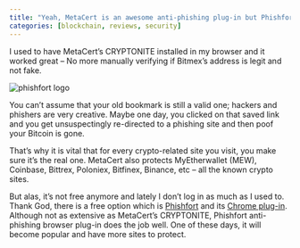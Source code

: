 ```yaml
---
title: "Yeah, MetaCert is an awesome anti-phishing plug-in but Phishfort is free"
categories: [blockchain, reviews, security]
---
```


I used to have MetaCert’s CRYPTONITE installed in my browser and it worked great – No more manually verifying if Bitmex’s address is legit and not fake.

![phishfort logo](https://www.phishfort.com/img/phishfort-logo-dark.png "phishfort")

You can’t assume that your old bookmark is still a valid one; hackers and phishers are very creative. Maybe one day, you clicked on that saved link and 
you get unsuspectingly re-directed to a phishing site and then poof your Bitcoin is gone.

That’s why it is vital that for every crypto-related site you visit, you make sure it’s the real one. MetaCert also protects MyEtherwallet (MEW), Coinbase,
Bittrex, Poloniex, Bitfinex, Binance, etc – all the known crypto sites.

But alas, it’s not free anymore and lately I don’t log in as much as I used to. Thank God, there is a free option which is [Phishfort](https://www.phishfort.com/)
and its [Chrome plug-in](https://chrome.google.com/webstore/detail/phishfort-protect/bdiohckpogchppdldbckcdjlklanhkfc?hl=en).
Although not as extensive as MetaCert’s CRYPTONITE, Phishfort anti-phishing browser plug-in does the job well. One of these days, it will become popular and have more sites to protect.
